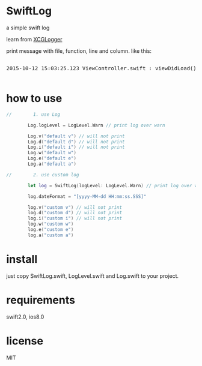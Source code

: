 # SwiftLog

a simple swift log

learn from [XCGLogger](https://github.com/DaveWoodCom/XCGLogger "XCGLogger")

print message with file, function, line and column. like this:

<pre>

2015-10-12 15:03:25.123 ViewController.swift : viewDidLoad() : 36 : 15 Assert message log

</pre>

# how to use

``` swift
//        1. use Log

        Log.logLevel = LogLevel.Warn // print log over warn

        Log.v("default v") // will not print
        Log.d("default d") // will not print
        Log.i("default i") // will not print
        Log.w("default w")
        Log.e("default e")
        Log.a("default a")

//        2. use custom log

        let log = SwiftLog(logLevel: LogLevel.Warn) // print log over warn

        log.dateFormat = "[yyyy-MM-dd HH:mm:ss.SSS]"

        log.v("custom v") // will not print
        log.d("custom d") // will not print
        log.i("custom i") // will not print
        log.w("custom w")
        log.e("custom e")
        log.a("custom a")
```

# install

just copy SwiftLog.swift, LogLevel.swift and Log.swift to your project.

# requirements

swift2.0, ios8.0

# license

MIT